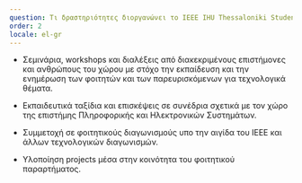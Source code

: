 ```yaml
---
question: Τι δραστηριότητες διοργανώνει το IEEE IHU Thessaloniki Student Branch;
order: 2
locale: el-gr
---
```

  - Σεμινάρια, workshops και διαλέξεις από διακεκριμένους επιστήμονες και ανθρώπους του χώρου με στόχο την εκπαίδευση και την ενημέρωση των φοιτητών και των παρευρισκόμενων για τεχνολογικά θέματα.


  - Εκπαιδευτικά ταξίδια και επισκέψεις σε συνέδρια σχετικά με τον χώρο της επιστήμης Πληροφορικής και Ηλεκτρονικών Συστημάτων.


  - Συμμετοχή σε φοιτητικούς διαγωνισμούς υπο την αιγίδα του IEEE και άλλων τεχνολογικών διαγωνισμών.


  - Υλοποίηση projects μέσα στην κοινότητα του φοιτητικού παραρτήματος.